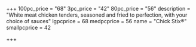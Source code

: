 +++
100pc_price = "68"
3pc_price = "42"
80pc_price = "56"
description = "White meat chicken tenders, seasoned and fried to perfection, with your choice of sauces"
lgpcprice = 68
medpcprice = 56
name = "Chick Stix®"
smallpcprice = 42

+++
